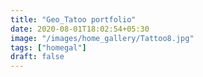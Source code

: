 ```yaml
---
title: "Geo_Tatoo portfolio"
date: 2020-08-01T18:02:54+05:30
image: "/images/home_gallery/Tattoo8.jpg"
tags: ["homegal"]
draft: false
---
```

